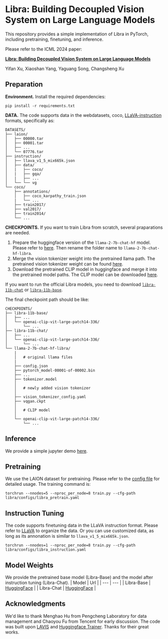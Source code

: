 # Libra: Building Decoupled Vision System on Large Language Models

This repository provides a simple implementation of Libra in PyTorch, including pretraining, finetuning, and inference.

Please refer to the ICML 2024 paper:

[**Libra: Building Decoupled Vision System on Large Language Models**](https://arxiv.org/abs/2405.10140)

Yifan Xu,  Xiaoshan Yang, Yaguang Song, Changsheng Xu

## Preparation

**Environment.** Install the required dependencies:

```
pip install -r requirements.txt
```

**DATA.** The code supports data in the webdatasets, coco,  [LLaVA-instruction](https://github.com/haotian-liu/LLaVA) formats, specifically as: 
```
DATASETS/
├── laion/
│   ├── 00000.tar
│   ├── 00001.tar
│   ├── ...
│   └── 07776.tar
├── instruction/
│   ├── llava_v1_5_mix665k.json
│   ├── data/
│   |   ├── coco/
│   |   ├── gqa/
│   |   ├── ...
│   └── └── vg
└── coco/
    ├── annotations/
    │   ├── coco_karpathy_train.json
    |   └── ...
    ├── train2017/
    ├── val2017/
    ├── train2014/
    └── ...
```
      

**CHECKPOINTS.** If you want to train Libra from scratch, several praparations are needed.

1. Prepare the huggingface version of the ``llama-2-7b-chat-hf`` model. Please refer to [here](https://huggingface.co/docs/transformers/main/model_doc/llama2). Then rename the folder name to ``llama-2-7b-chat-hf-libra``.
2. Merge the vision tokenizer weight into the pretrained llama path. The pretrained vision tokenizer weight can be found [here]().
3. Download the pretrained CLIP model in huggingface and merge it into the pretrained model paths. The CLIP model can be downloaded [here](https://huggingface.co/openai/clip-vit-large-patch14-336).

If you want to run the official Libra models, you need to download [``libra-11b-chat``](https://huggingface.co/YifanXu/libra-11b-chat) or [``libra-11b-base``](https://huggingface.co/YifanXu/libra-11b-base).

The final checkpoint path should be like:
```
CHECKPOINTS/
├── libra-11b-base/
│   ├── ...
│   └── openai-clip-vit-large-patch14-336/
│       └── ...    
├── libra-11b-chat/
│   ├── ...
│   └── openai-clip-vit-large-patch14-336/
│       └── ...    
└── llama-2-7b-chat-hf-libra/
    |
    │   # original llama files
    |
    ├── config.json
    ├── pytorch_model-00001-of-00002.bin
    ├── ...
    ├── tokenizer.model
    │   
    │   # newly added vision tokenizer
    │   
    ├── vision_tokenizer_config.yaml
    ├── vqgan.ckpt
    │
    │   # CLIP model
    │
    └── openai-clip-vit-large-patch14-336/
        └── ...    

```

## Inference

We provide a simple jupyter demo [here](demo/libra_demo.ipynb).

## Pretraining
We use the LAION dataset for pretraining.
Please refer to the [config file](libra/configs/libra_pretrain.yaml) for detailed usage. The training command is:

```
torchrun --nnodes=5 --nproc_per_node=8 train.py --cfg-path libra/configs/libra_pretrain.yaml
```

## Instruction Tuning
The code supports finetuning data in the LLaVA instruction format. Please refer to [LLaVA](https://github.com/haotian-liu/LLaVA) to organize the data.
Or you can use customized data, as long as its annonation is similar to ``llava_v1_5_mix665k.json``.

```
torchrun --nnodes=1 --nproc_per_node=8 train.py --cfg-path libra/configs/libra_instruction.yaml
```

## Model Weights
We provide the pretrained base model (Libra-Base) and the model after instruction tuning (Libra-Chat).
| Model | Url | 
| ---   | --- |
| Libra-Base | [HuggingFace](https://huggingface.co/YifanXu/libra-11b-base) |
| Libra-Chat  | [HuggingFace](https://huggingface.co/YifanXu/libra-11b-chat) |


<!-- ## Citation

If you find our work helpful, please consider citing:

```
``` -->

## Acknowledgments

We'd like to thank Menghao Hu from Pengcheng Laboratory for data management and Chaoyou Fu from Tencent for early discussion. The code was built upon [LAVIS](https://github.com/salesforce/LAVIS) and [Huggingface Trainer](https://huggingface.co/docs/transformers/main_classes/trainer). Thanks for their great works.
